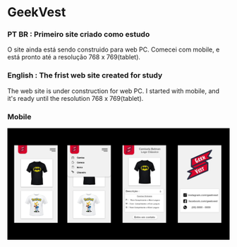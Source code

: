# GeekVest
### PT BR : Primeiro site criado como estudo
O site ainda está sendo construido para web PC.
Comecei com mobile, e está pronto até a resolução 768 x 769(tablet).
 
### English : The frist web site created for study
The web site is under construction for web PC. 
I started with mobile, and it's ready until the resolution 768 x 769(tablet).

### Mobile
![GeekVest](Mobile.jpg)
